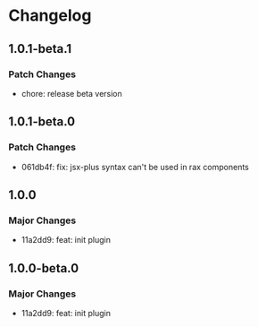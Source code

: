 # Changelog

## 1.0.1-beta.1

### Patch Changes

- chore: release beta version

## 1.0.1-beta.0

### Patch Changes

- 061db4f: fix: jsx-plus syntax can't be used in rax components

## 1.0.0

### Major Changes

- 11a2dd9: feat: init plugin

## 1.0.0-beta.0

### Major Changes

- 11a2dd9: feat: init plugin
